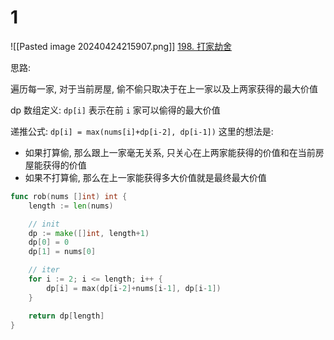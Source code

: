 # 1
![[Pasted image 20240424215907.png]]
[198. 打家劫舍](https://leetcode.cn/problems/house-robber/)

思路: 

遍历每一家, 对于当前房屋, 偷不偷只取决于在上一家以及上两家获得的最大价值

dp 数组定义:
`dp[i]` 表示在前 `i` 家可以偷得的最大价值

递推公式:
`dp[i] = max(nums[i]+dp[i-2], dp[i-1])`
这里的想法是: 
- 如果打算偷, 那么跟上一家毫无关系, 只关心在上两家能获得的价值和在当前房屋能获得的价值
- 如果不打算偷, 那么在上一家能获得多大价值就是最终最大价值

```go
func rob(nums []int) int {
	length := len(nums)

	// init
	dp := make([]int, length+1)
	dp[0] = 0
	dp[1] = nums[0]

	// iter
	for i := 2; i <= length; i++ {
		dp[i] = max(dp[i-2]+nums[i-1], dp[i-1])
	}

	return dp[length]
}
```

